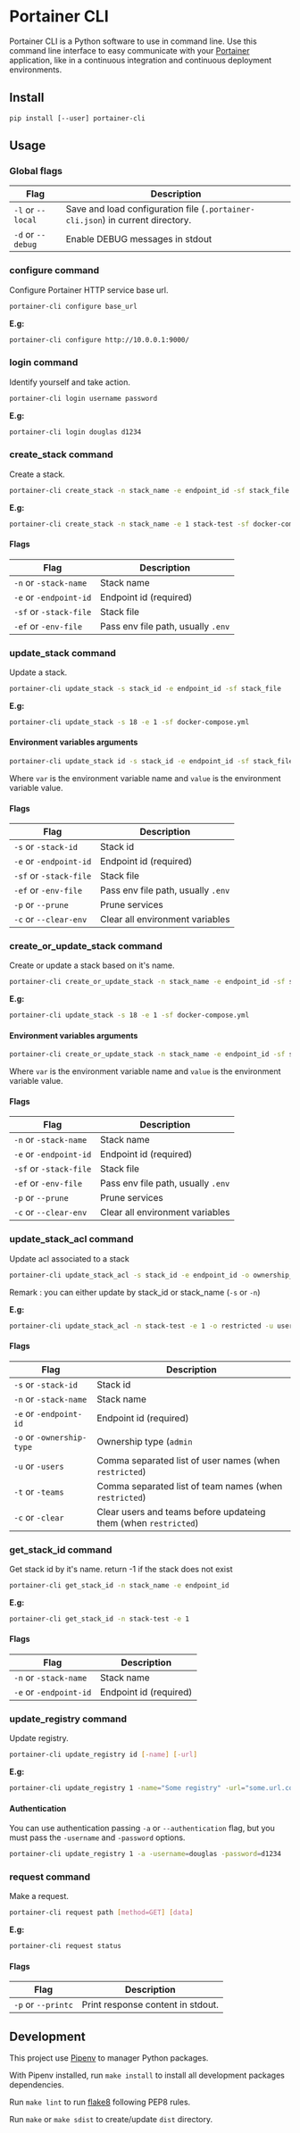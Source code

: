 # Portainer CLI

Portainer CLI is a Python software to use in command line. Use this command line interface to easy communicate with your [Portainer](https://portainer.io/) application, like in a continuous integration and continuous deployment environments.

## Install

```
pip install [--user] portainer-cli
```

## Usage

### Global flags

| Flag | Description |
|--|--|
| `-l` or `--local` | Save and load configuration file (`.portainer-cli.json`) in current directory. |
| `-d` or `--debug` | Enable DEBUG messages in stdout |

### configure command

Configure Portainer HTTP service base url.

```bash
portainer-cli configure base_url
```

**E.g:**

```bash
portainer-cli configure http://10.0.0.1:9000/
```

### login command

Identify yourself and take action.

```bash
portainer-cli login username password
```

**E.g:**

```bash
portainer-cli login douglas d1234
```

### create_stack command

Create a stack.

```bash
portainer-cli create_stack -n stack_name -e endpoint_id -sf stack_file
```

**E.g:**

```bash
portainer-cli create_stack -n stack_name -e 1 stack-test -sf docker-compose.yml
```

#### Flags

| Flag | Description |
|--|--|
| `-n` or `-stack-name` | Stack name |
| `-e` or `-endpoint-id` | Endpoint id (required) |
| `-sf` or `-stack-file` |Stack file |
| `-ef` or `-env-file` | Pass env file path, usually `.env` |

### update_stack command

Update a stack.

```bash
portainer-cli update_stack -s stack_id -e endpoint_id -sf stack_file
```

**E.g:**

```bash
portainer-cli update_stack -s 18 -e 1 -sf docker-compose.yml
```

#### Environment variables arguments

```bash
portainer-cli update_stack id -s stack_id -e endpoint_id -sf stack_file --env.var=value
```

Where `var` is the environment variable name and `value` is the environment variable value.

#### Flags

| Flag | Description |
|--|--|
| `-s` or `-stack-id` | Stack id |
| `-e` or `-endpoint-id` | Endpoint id (required) |
| `-sf` or `-stack-file` |Stack file |
| `-ef` or `-env-file` | Pass env file path, usually `.env` |
| `-p` or `--prune` | Prune services |
| `-c` or `--clear-env` | Clear all environment variables |

### create_or_update_stack command

Create or update a stack based on it's name.

```bash
portainer-cli create_or_update_stack -n stack_name -e endpoint_id -sf stack_file
```

**E.g:**

```bash
portainer-cli update_stack -s 18 -e 1 -sf docker-compose.yml
```

#### Environment variables arguments

```bash
portainer-cli create_or_update_stack -n stack_name -e endpoint_id -sf stack_file --env.var=value
```

Where `var` is the environment variable name and `value` is the environment variable value.

#### Flags

| Flag | Description |
|--|--|
| `-n` or `-stack-name` | Stack name |
| `-e` or `-endpoint-id` | Endpoint id (required) |
| `-sf` or `-stack-file` |Stack file |
| `-ef` or `-env-file` | Pass env file path, usually `.env` |
| `-p` or `--prune` | Prune services |
| `-c` or `--clear-env` | Clear all environment variables |

### update_stack_acl command

Update acl associated to a stack

```bash
portainer-cli update_stack_acl -s stack_id -e endpoint_id -o ownership_type
```

Remark : you can either update by stack_id or stack_name (`-s` or `-n`)

**E.g:**

```bash
portainer-cli update_stack_acl -n stack-test -e 1 -o restricted -u user1,user2 -t team1,team2
```

#### Flags

| Flag | Description |
|--|--|
| `-s` or `-stack-id` | Stack id |
| `-n` or `-stack-name` | Stack name |
| `-e` or `-endpoint-id` | Endpoint id (required) |
| `-o` or `-ownership-type` | Ownership type (`admin`|`restricted`,`public`) (required) |
| `-u` or `-users` | Comma separated list of user names (when `restricted`) |
| `-t` or `-teams` | Comma separated list of team names (when `restricted`) |
| `-c` or `-clear` | Clear users and teams before updateing them (when `restricted`) |

### get_stack_id command

Get stack id by it's name. return -1 if the stack does not exist

```bash
portainer-cli get_stack_id -n stack_name -e endpoint_id
```

**E.g:**

```bash
portainer-cli get_stack_id -n stack-test -e 1
```

#### Flags

| Flag | Description |
|--|--|
| `-n` or `-stack-name` | Stack name |
| `-e` or `-endpoint-id` | Endpoint id (required) |

### update_registry command

Update registry.

```bash
portainer-cli update_registry id [-name] [-url]
```

**E.g:**

```bash
portainer-cli update_registry 1 -name="Some registry" -url="some.url.com/r"
```

#### Authentication

You can use authentication passing `-a` or `--authentication` flag, but you must pass the `-username` and `-password` options.

```bash
portainer-cli update_registry 1 -a -username=douglas -password=d1234
```

### request command

Make a request.

```bash
portainer-cli request path [method=GET] [data]
```

**E.g:**

```bash
portainer-cli request status
```

#### Flags

| Flag | Description |
|--|--|
| `-p` or `--printc` | Print response content in stdout. |

## Development

This project use [Pipenv](https://pipenv.readthedocs.io/en/latest/) to manager Python packages.

With Pipenv installed, run `make install` to install all development packages dependencies.

Run `make lint` to run [flake8](http://flake8.pycqa.org/en/latest/) following PEP8 rules.

Run `make` or `make sdist` to create/update `dist` directory.
